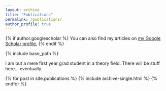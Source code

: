 ```yaml
---
layout: archive
title: "Publications"
permalink: /publications/
author_profile: true
---
```


{% if author.googlescholar %}
  You can also find my articles on <u><a href="{{author.googlescholar}}">my Google Scholar profile</a>.</u>
{% endif %}

{% include base_path %}

I am but a mere first year grad student in a theory field. There will be stuff here... eventually.

{% for post in site.publications %}
  {% include archive-single.html %}
{% endfor %}
